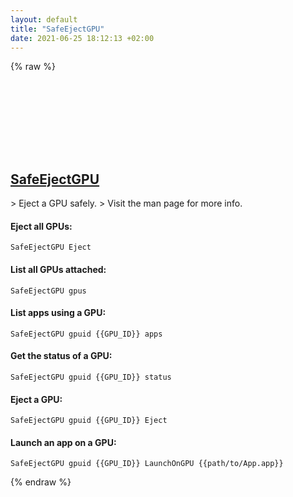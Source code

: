 ```yaml
---
layout: default
title: "SafeEjectGPU"
date: 2021-06-25 18:12:13 +02:00
---
```

{% raw %}
<h2 id="safeejectgpu">
  <a href="/en/osx/safeejectgpu.html">SafeEjectGPU</a> <a href="#safeejectgpu"><svg class="icon">
    <use href="/assets/images/unicode_sprite.svg#link" />
  </svg></a>
</h2>
> Eject a GPU safely.
> Visit the man page for more info.

#### Eject all GPUs:
```shell
SafeEjectGPU Eject
```
#### List all GPUs attached:
```shell
SafeEjectGPU gpus
```
#### List apps using a GPU:
```shell
SafeEjectGPU gpuid {{GPU_ID}} apps
```
#### Get the status of a GPU:
```shell
SafeEjectGPU gpuid {{GPU_ID}} status
```
#### Eject a GPU:
```shell
SafeEjectGPU gpuid {{GPU_ID}} Eject
```
#### Launch an app on a GPU:
```shell
SafeEjectGPU gpuid {{GPU_ID}} LaunchOnGPU {{path/to/App.app}}
```
{% endraw %}